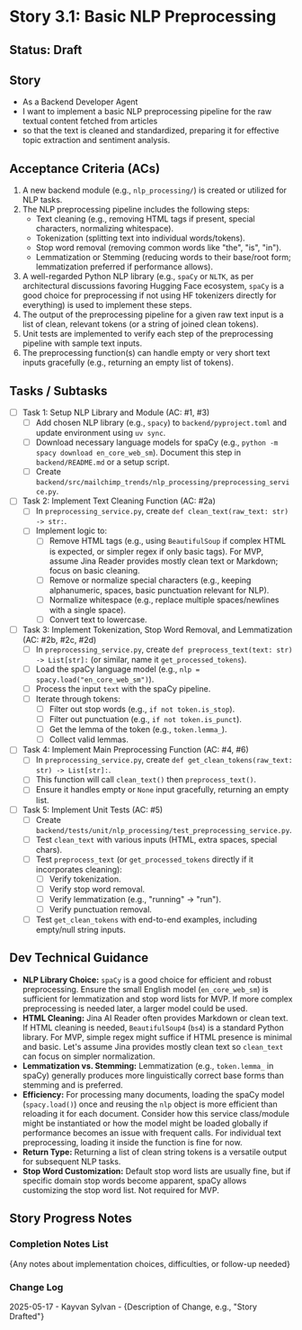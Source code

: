 # Story 3.1: Basic NLP Preprocessing

## Status: Draft

## Story

- As a Backend Developer Agent
- I want to implement a basic NLP preprocessing pipeline for the raw textual content fetched from articles
- so that the text is cleaned and standardized, preparing it for effective topic extraction and sentiment analysis.

## Acceptance Criteria (ACs)

1. A new backend module (e.g., `nlp_processing/`) is created or utilized for NLP tasks.
2. The NLP preprocessing pipeline includes the following steps:
    - Text cleaning (e.g., removing HTML tags if present, special characters, normalizing whitespace).
    - Tokenization (splitting text into individual words/tokens).
    - Stop word removal (removing common words like "the", "is", "in").
    - Lemmatization or Stemming (reducing words to their base/root form; lemmatization preferred if performance allows).
3. A well-regarded Python NLP library (e.g., `spaCy` or `NLTK`, as per architectural discussions favoring Hugging Face ecosystem, `spaCy` is a good choice for preprocessing if not using HF tokenizers directly for everything) is used to implement these steps.
4. The output of the preprocessing pipeline for a given raw text input is a list of clean, relevant tokens (or a string of joined clean tokens).
5. Unit tests are implemented to verify each step of the preprocessing pipeline with sample text inputs.
6. The preprocessing function(s) can handle empty or very short text inputs gracefully (e.g., returning an empty list of tokens).

## Tasks / Subtasks

- [ ] Task 1: Setup NLP Library and Module (AC: #1, #3)
  - [ ] Add chosen NLP library (e.g., `spacy`) to `backend/pyproject.toml` and update environment using `uv sync`.
  - [ ] Download necessary language models for spaCy (e.g., `python -m spacy download en_core_web_sm`). Document this step in `backend/README.md` or a setup script.
  - [ ] Create `backend/src/mailchimp_trends/nlp_processing/preprocessing_service.py`.
- [ ] Task 2: Implement Text Cleaning Function (AC: #2a)
  - [ ] In `preprocessing_service.py`, create `def clean_text(raw_text: str) -> str:`.
  - [ ] Implement logic to:
    - [ ] Remove HTML tags (e.g., using `BeautifulSoup` if complex HTML is expected, or simpler regex if only basic tags). For MVP, assume Jina Reader provides mostly clean text or Markdown; focus on basic cleaning.
    - [ ] Remove or normalize special characters (e.g., keeping alphanumeric, spaces, basic punctuation relevant for NLP).
    - [ ] Normalize whitespace (e.g., replace multiple spaces/newlines with a single space).
    - [ ] Convert text to lowercase.
- [ ] Task 3: Implement Tokenization, Stop Word Removal, and Lemmatization (AC: #2b, #2c, #2d)
  - [ ] In `preprocessing_service.py`, create `def preprocess_text(text: str) -> List[str]:` (or similar, name it `get_processed_tokens`).
  - [ ] Load the spaCy language model (e.g., `nlp = spacy.load("en_core_web_sm")`).
  - [ ] Process the input `text` with the spaCy pipeline.
  - [ ] Iterate through tokens:
    - [ ] Filter out stop words (e.g., `if not token.is_stop`).
    - [ ] Filter out punctuation (e.g., `if not token.is_punct`).
    - [ ] Get the lemma of the token (e.g., `token.lemma_`).
    - [ ] Collect valid lemmas.
- [ ] Task 4: Implement Main Preprocessing Function (AC: #4, #6)
  - [ ] In `preprocessing_service.py`, create `def get_clean_tokens(raw_text: str) -> List[str]:`.
  - [ ] This function will call `clean_text()` then `preprocess_text()`.
  - [ ] Ensure it handles empty or `None` input gracefully, returning an empty list.
- [ ] Task 5: Implement Unit Tests (AC: #5)
  - [ ] Create `backend/tests/unit/nlp_processing/test_preprocessing_service.py`.
  - [ ] Test `clean_text` with various inputs (HTML, extra spaces, special chars).
  - [ ] Test `preprocess_text` (or `get_processed_tokens` directly if it incorporates cleaning):
    - [ ] Verify tokenization.
    - [ ] Verify stop word removal.
    - [ ] Verify lemmatization (e.g., "running" -> "run").
    - [ ] Verify punctuation removal.
  - [ ] Test `get_clean_tokens` with end-to-end examples, including empty/null string inputs.

## Dev Technical Guidance

- **NLP Library Choice:** `spaCy` is a good choice for efficient and robust preprocessing. Ensure the small English model (`en_core_web_sm`) is sufficient for lemmatization and stop word lists for MVP. If more complex preprocessing is needed later, a larger model could be used.
- **HTML Cleaning:** Jina AI Reader often provides Markdown or clean text. If HTML cleaning is needed, `BeautifulSoup4` (`bs4`) is a standard Python library. For MVP, simple regex might suffice if HTML presence is minimal and basic. Let's assume Jina provides mostly clean text so `clean_text` can focus on simpler normalization.
- **Lemmatization vs. Stemming:** Lemmatization (e.g., `token.lemma_` in spaCy) generally produces more linguistically correct base forms than stemming and is preferred.
- **Efficiency:** For processing many documents, loading the spaCy model (`spacy.load()`) once and reusing the `nlp` object is more efficient than reloading it for each document. Consider how this service class/module might be instantiated or how the model might be loaded globally if performance becomes an issue with frequent calls. For individual text preprocessing, loading it inside the function is fine for now.
- **Return Type:** Returning a list of clean string tokens is a versatile output for subsequent NLP tasks.
- **Stop Word Customization:** Default stop word lists are usually fine, but if specific domain stop words become apparent, spaCy allows customizing the stop word list. Not required for MVP.

## Story Progress Notes

### Completion Notes List

{Any notes about implementation choices, difficulties, or follow-up needed}

### Change Log

2025-05-17 - Kayvan Sylvan - {Description of Change, e.g., "Story Drafted"}
